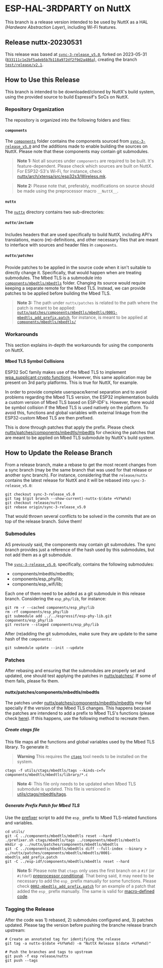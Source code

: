 # ESP-HAL-3RDPARTY on NuttX

This branch is a release version intended to be used by NuttX as a HAL *(Hardware Abstraction Layer*), including Wi-Fi features.

## Release nuttx-20230531

This release was based at [`sync-3-release_v5.0`](../../tree/sync-3-release_v5.0), forked on 2023-05-31 ([`833111c1e2bf5adeb5b7b118a972df2f9d2a486a`](../../tree/833111c1e2bf5adeb5b7b118a972df2f9d2a486a)), creating the branch [`test/release/v2.1`](../../tree/test/release/v2.1).

## How to Use this Release

This branch is intended to be downloaded/cloned by NuttX's build system, using the provided source to build Espressif's SoCs on NuttX.

### Repository Organization

The repository is organized into the following folders and files:

#### `components`
The [`components`](./components/) folder contains the components sourced from [`sync-3-release_v5.0`](../../tree/sync-3-release_v5.0) and the additions made to enable building the sources on NuttX. Please note that these components may contain git submodules.

> **Note 1:**
> Not all sources under `components` are required to be built. It's feature-dependent. Please check which sources are built on NuttX. For ESP32-S3's Wi-Fi, for instance, check [nuttx/arch/xtensa/src/esp32s3/Wireless.mk](https://github.com/apache/nuttx/blob/master/arch/xtensa/src/esp32s3/Wireless.mk).

> **Note 2:**
> Please note that, preferably, modifications on source should be made using the preprocessor macro `__NuttX__`.

#### `nuttx`

The [`nuttx`](./nuttx) directory contains two sub-directories:

##### `nuttx/include`

Includes headers that are used specifically to build NuttX, including API's translations, macro (re)-definitions, and other necessary files that are meant to interface with sources and header files in `components`.

##### `nuttx/patches`

Provide patches to be applied in the source code when it isn't suitable to directly change it. Specifically, that would happen when are treating submodules. The Mbed TLS is a submodule into [`components/mbedtls/mbedtls`](./components/mbedtls/mbedtls) folder. Changing its source would require keeping a separate remote for the Mbed TLS. Instead, we can provide patches to be applied before building the Mbed TLS.

> **Note 3:**
> The path under `nuttx/patches` is related to the path where the patch is meant to be applied: [`nuttx/patches/components/mbedtls/mbedtls/0001-mbedtls_add_prefix.patch`](nuttx/patches/components/mbedtls/mbedtls/0001-mbedtls_add_prefix.patch), for instance, is meant to be applied at [`components/mbedtls/mbedtls/`](components/mbedtls/mbedtls/)

### Workarounds

This section explains in-depth the workarounds for using the components on NuttX.
#### Mbed TLS Symbol Collisions

ESP32 SoC family makes use of the Mbed TLS to implement [wpa_supplicant crypto functions](esp-idf/components/wpa_supplicant/src/crypto). However, this same application may be present on 3rd party platforms. This is true for NuttX, for example.

In order to provide complete userspace/kernel separation and to avoid problems regarding the Mbed TLS version, the ESP32 implementation builds a custom version of Mbed TLS based on ESP-IDF's. However, there would be symbol collision if the Mbed TLS is used natively on the platform. To avoid this, functions and global variables with external linkage from the ESP32-custom Mbed TLS are then prefixed.

This is done through patches that apply the prefix. Please check [nuttx/patches/components/mbedtls/mbedtls](nuttx/patches/components/mbedtls/mbedtls) for checking the patches that are meant to be applied on Mbed TLS submodule by NuttX's build system.

## How to Update the Release Branch

From a release branch, make a rebase to get the most recent changes from a sync branch (may be the same branch that was used for that release or another sync branch). For instance, considering that the `release/nuttx` contains the latest release for NuttX and it will be rebased into `sync-3-release_v5.0`:

```
git checkout sync-3-release_v5.0
git tag $(git branch --show-current)-nuttx-$(date +%Y%m%d)
git checkout release/nuttx
git rebase origin/sync-3-release_v5.0
```

That would thrown several conflicts to be solved in the commits that are on top of the release branch. Solve them!

### Submodules
AS previously said, the components may contain git submodules. The sync branch provides just a reference of the hash used by this submodules, but not add them as a git submodule.

The [`sync-3-release_v5.0`](../../tree/sync-3-release_v5.0), specifically, contains the following submodules:
* components/mbedtls/mbedtls;
* components/esp_phy/lib;
* components/esp_wifi/lib;

Each one of them need to be added as a git submodule in this release branch. Considering the `esp_phy/lib`, for instance:
```
git rm -r --cached components/esp_phy/lib
rm -rf components/esp_phy/lib
git submodule add ../../espressif/esp-phy-lib.git components/esp_phy/lib
git restore --staged components/esp_phy/lib
```

After (re)adding the git submodules, make sure they are update to the same hash of the `components`:
```
git submodule update --init --update
``` 

### Patches

After rebasing and ensuring that the submodules are properly set and updated, one should test applying the patches in [nuttx/patches/](nuttx/patches/). If some of them fails, please fix them.

#### nuttx/patches/components/mbedtls/mbedtls

The patches under [nuttx/patches/components/mbedtls/mbedtls](nuttx/patches/components/mbedtls/mbedtls) may fail specially if the version of the Mbed TLS changes. This happens because the patches are intendend to add a prefix to Mbed TLS's functions (please check [here](#mbed-tls-symbol-collisions)). If this happens, use the following method to recreate them.

##### Create ctags file

This file maps all the functions and global variables used by the Mbed TLS library. To generate it:

> **Warning**
> This requires the [`ctags`](https://github.com/universal-ctags/ctags) tool needs to be installed on the system.

```
ctags -f utils/ctags/mbedtls/tags --kinds-c=fv components/mbedtls/mbedtls/library/*.c
```

> **Note 4:**
> This file only needs to be updated when Mbed TLS submodule is updated. This file is versioned in [utils/ctags/mbedtls/tags](utils/ctags/mbedtls/tags).

##### Generate Prefix Patch for Mbed TLS

Use the [prefixer](utils/prefixer.sh) script to add the `esp_` prefix to Mbed TLS-related functions and variables.

```
cd utils/
git -C ../components/mbedtls/mbedtls reset --hard
./prefixer.sh ctags/mbedtls/tags ../components/mbedtls/mbedtls
mkdir -p ../nuttx/patches/components/mbedtls/mbedtls
git -C ../components/mbedtls/mbedtls diff --full-index --binary > ../nuttx/patches/components/mbedtls/mbedtls/0001-mbedtls_add_prefix.patch
git -C ../esp-idf/components/mbedtls/mbedtls reset --hard
```

> **Note 5:**
> Please note that `ctags` only uses the first branch on a `#if` (or `#ifdef`) [preprocessor conditional](https://docs.ctags.io/en/latest/man/ctags.1.html#notes-for-c-c-parser). That being said, it may need to be necessary to add the `esp_` prefix manually for some functions. Please check [`0002-mbedtls_add_prefix.patch`](nuttx/patches/components/mbedtls/mbedtls/0002-mbedtls_add_prefix.patch) for an example of a patch that added the `esp_` prefix manually. The same is valid for [macro-defined code](nuttx/patches/components/mbedtls/mbedtls/0003-mbedtls_add_prefix_to_macro.patch).

### Tagging the Release
After the code was 1) rebased, 2) submodules configured and, 3) patches updated. Please tag the version before pushing the branche release branch upstream:

```
# Create an annotated tag for identifying the release
git tag -a nuttx-$(date +%Y%m%d) -m "NuttX Release $(date +%Y%m%d)"

# Push the branches and tags to upstream
git push -f esp release/nuttx
git push --tags
```
